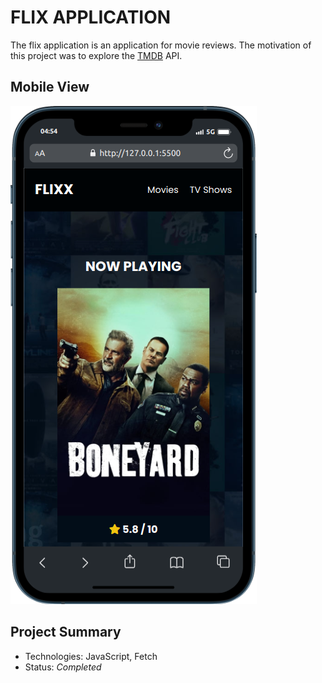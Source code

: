 # FLIX APPLICATION

The flix application is an application for movie reviews. The motivation of this project was to explore the [TMDB](https://www.themoviedb.org/) API.

## Mobile View

![alt text](images/iPhone-12-PRO-127.0.0.1.png)

## Project Summary

- Technologies: JavaScript, Fetch
- Status: *Completed*
